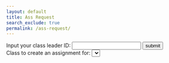 ```yaml
---
layout: default
title: Ass Request
search_exclude: true
permalink: /ass-request/
---
```


<head>
    <script src="https://code.jquery.com/jquery-3.6.0.min.js"></script>
    <script>
        function postAssignment() {
            const d = document;
            let name = d.getElementById("name").value;
            let dateDue = d.getElementById("dateDue").value;
            let classNames = [d.getElementById("className").value];
            const currentDate = new Date();
            const dateCreated = currentDate.toISOString().slice(0, 10);
            var formattedText = $('#content').html();
            const apiUrl = 'https://jcc.stu.nighthawkcodingsociety.com/api/assignment/post';
            //const apiUrl = 'http://localhost:8911/api/assignment/post';
            // a
            const requestData = {
                name: name,
                dateCreated: dateCreated,
                dateDue: dateDue,  
                content: formattedText,
                classNames: classNames
            };
            console.log(requestData);
            //a
            fetch(apiUrl, {
                method: 'POST',
                headers: {
                    'Content-Type': 'application/json',
                },
                body: JSON.stringify(requestData),
            })
            .then(response => {
                if (!response.ok) {
                    throw new Error(`HTTP error! Status: ${response.status}`);
                }
                // Check if the response is JSON
                const contentType = response.headers.get('content-type');
                if (contentType && contentType.includes('application/json')) {
                    return response.json();
                } else {
                    // If the response is not JSON, return the text directly
                    return response.text();
                }
            })
            .then(data => {
                // Handle the data here
                if (typeof data === 'object') {
                    // If it's JSON, proceed as before
                    console.log(data);
                    alert(`Assignment created successfully. ID: ${data.id}`);
                    window.location.href = `{{site.baseurl}}/assignment-data?id=${data.id}`;
                } else {
                    // If it's not JSON, handle it as per your requirement
                    console.log(data);
                    window.location.href = `{{site.baseurl}}/assignment-data?id=${data.id}`;
                }
            })
            .catch(error => {
                console.error('Error posting assignment:', error);
                alert('Error posting assignment. Check the console for details.');
            });
        }
        // filler
        function getClassPeriodById() {
        //const apiUrl = 'http://localhost:8911/api/class_period/leaders/' + document.getElementById("classLeader").value;
        const apiUrl = 'https://jcc.stu.nighthawkcodingsociety.com/api/class_period/leaders/' + document.getElementById("classLeader").value;
        fetch(apiUrl)
            .then(response => {
                if (!response.ok) {
                    throw new Error(`HTTP error! Status: ${response.status}`);
                }
                return response.json()
            })
            .then(data => {
                // Handle the data here
                console.log(data);
                for (var classs of data) {
                    console.log(classs);
                    console.log(classs.name);   
                    document.getElementById("className").style.visibility = "visible";
                    document.getElementById("InputClassLeader").style.display = "none";
                    document.getElementById("bigblockthatcontainsacuatalassignmentstuff").style.visibility = "visible";
                    document.getElementById("labelthatwontshow").style.visibility = "visible";
                    var option = document.createElement("option");
                    option.value = classs.name;
                    option.innerHTML = classs.name;
                    document.getElementById("className").appendChild(option);
                }
            })  
            .catch(error => {
                console.error('Error fetching class period:', error);
                alert('Error fetching class period. Check the console for details.');
            });
    }
    function formatText(command) {
      document.execCommand(command);
    }
    </script>
</head>
<body>
    <div id="InputClassLeader" style="display: block">    
        <label class="lable">Input your class leader ID:  
        <input type="number" name="classLeader" id="classLeader" class="inphutbox"></label>
        <button onclick="getClassPeriodById()" class="lable">submit</button>
    </div>
    <div id="divForClass"> <label id="labelthatwontshow" class="lable">Class to create an assignment for:</label> <select name="className" id="className" class="inphutbox"></select> </div>
    <div class="flexbox" id="bigblockthatcontainsacuatalassignmentstuff" style="visibility: hidden; font-family: Lexend, sans-serif;">
        <div class="insideFlexbox">
            <p><label class="lable">
                Name of Assignment: <br>
                <input class="inphutbox" type="text" name="name" id="name" size="50" required>
            </label></p>
            <p><label class="lable">
                Due Date: <br>
                <input class="inphutbox" type="date" name="dateDue" id="dateDue" required>
            </label></p>
        </div>
        <div class="insideFlexbox">
            <p><label class="lable">
                Assignment Details:<br>
                <div id="formatting-options">
                    <button onclick="formatText('bold')">Bold</button>
                    <button onclick="formatText('italic')">Italic</button>
                    <button onclick="formatText('underline')">Underline</button>
                    <!-- Add more formatting options as needed -->
                </div>
                <textarea class="biginphutbox" name="content" id="content" rows="16" cols="125" required></textarea>
            </label></p>
            <button onclick="postAssignment()" class="button">Submit Assignment</button>
        </div>
    </div>
</body>